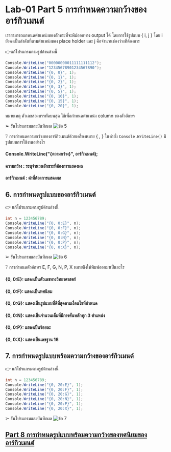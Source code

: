 # Lab-01 Part 5 การกำหนดความกว้างของอาร์กิวเมนต์

เราสามารถแกหนดตำแหน่งของอักขระที่จะพิม์ออกทาง output ได้ โดยการใช้รูปแบบ { i, j }
โดย i ยังคงเป็นลำดับที่ตามตำแหน่งของ place holder และ j คือจำนวนช่องว่างทีต้องการ

👉แก้โปรแกรมตามรูปด้านล่างนี้

```csharp
Console.WriteLine("00000000011111111112");
Console.WriteLine("12345678901234567890");
Console.WriteLine("{0, 0}", 1);
Console.WriteLine("{0, 1}", 1);
Console.WriteLine("{0, 2}", 1);
Console.WriteLine("{0, 3}", 1);
Console.WriteLine("{0, 5}", 1);
Console.WriteLine("{0, 10}", 1);
Console.WriteLine("{0, 15}", 1);
Console.WriteLine("{0, 20}", 1);
```

หมายเหตุ ตัวเลขสองบรรทัดบนสุด ใช้เพื่อกำหนดตำแหน่ง column ของตัวอักษร

➢ รันโปรแกรมและบันทึกผล
![ข้อ 5](https://github.com/65030179179Pattarapon/03376836-OOP-2566-Lab-01/assets/144198506/5d87a16d-3d97-44c3-b68d-f3c6bebff98a)

 
❔ การกำหนดความกว้างของอาร์กิวเมนต์ด้วยเครื่องหมาย { , } ในคำสั่ง ``Console.WriteLine()`` มีรูปแบบการใช้งานอย่างไร
#### Console.WriteLine("{ความกว้าง}", อาร์กิวเมนต์);
#### ความกว้าง : ระบุจำนวนอักขระที่ต้องการแสดงผล
#### อาร์กิวเมนต์ : ค่าที่ต้องการแสดงผล


## 6. การกำหนดรูปแบบของอาร์กิวเมนต์

👉 แก้โปรแกรมตามรูปด้านล่างนี้

```csharp
int n = 123456789;
Console.WriteLine("{0, 0:E}", n);
Console.WriteLine("{0, 0:F}", n);
Console.WriteLine("{0, 0:G}", n);
Console.WriteLine("{0, 0:N}", n);
Console.WriteLine("{0, 0:P}", n);
Console.WriteLine("{0, 0:X}", n);
```

➢ รันโปรแกรมและบันทึกผล
![ข้อ 6](https://github.com/65030179179Pattarapon/03376836-OOP-2566-Lab-01/assets/144198506/a81d31d3-06e7-433d-a1fd-3ded66336dad)

❔  การกำหนดตัวอักษร E, F, G, N, P, X หมายถึงให้พิมพ์ออกมาเป็นอะไร
#### {0, 0:E}: แสดงเป็นตัวเลขทางวิทยาศาสตร์
#### {0, 0:F}: แสดงเป็นทศนิยม
#### {0, 0:G}: แสดงเป็นรูปแบบที่ดีที่สุดตามเงื่อนไขที่กำหนด
#### {0, 0:N}: แสดงเป็นจำนวนเต็มที่มีการคั่นหลักทุก 3 ตำแหน่ง
#### {0, 0:P}: แสดงเป็นร้อยละ
#### {0, 0:X}: แสดงเป็นเลขฐาน 16
 

## 7. การกำหนดรูปแบบพร้อมความกว้างของอาร์กิวเมนต์

👉 แก้โปรแกรมตามรูปด้านล่างนี้

```csharp
int n = 123456789;
Console.WriteLine("{0, 20:E}", 1);
Console.WriteLine("{0, 20:F}", 1);
Console.WriteLine("{0, 20:G}", 1);
Console.WriteLine("{0, 20:N}", 1);
Console.WriteLine("{0, 20:P}", 1);
Console.WriteLine("{0, 20:X}", 1);
```

➢   รันโปรแกรมและบันทึกผล
![ข้อ 7](https://github.com/65030179179Pattarapon/03376836-OOP-2566-Lab-01/assets/144198506/7596b57d-f219-41e5-bce7-2df14a1d717a)

## [Part 8  การกำหนดรูปแบบพร้อมความกว้างของทศนิยมของอาร์กิวเมนต์](./Lab-01-part-8.md)
